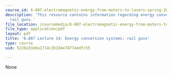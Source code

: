 ```yaml
---
course_id: 6-007-electromagnetic-energy-from-motors-to-lasers-spring-2011
description: 'This resource contains information regarding energy conversion systems:
  rail guns.'
file_location: /coursemedia/6-007-electromagnetic-energy-from-motors-to-lasers-spring-2011/52261d3e8a1714c2b184e78774edfc55_MIT6_007S11_lec14.pdf
file_type: application/pdf
layout: pdf
title: '6.007 Lecture 14: Energy conversion systems: rail guns'
type: course
uid: 52261d3e8a1714c2b184e78774edfc55

---
```

None